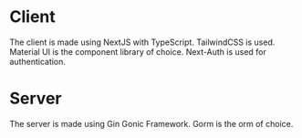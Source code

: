 # Client

The client is made using NextJS with TypeScript. TailwindCSS is used. Material UI is the component library of choice. Next-Auth is used for authentication.

# Server

The server is made using Gin Gonic Framework. Gorm is the orm of choice.
